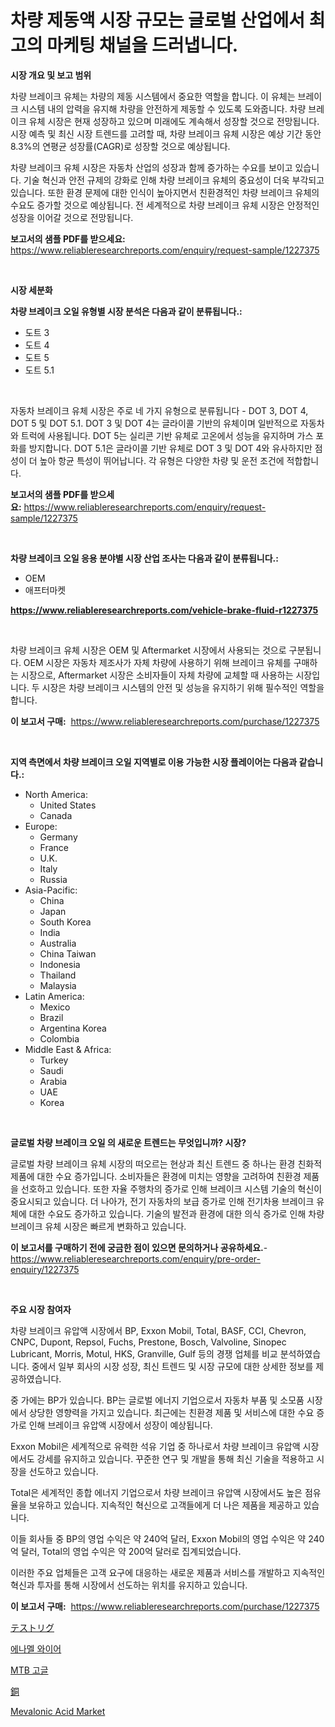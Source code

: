 <p><h1>차량 제동액 시장 규모는 글로벌 산업에서 최고의 마케팅 채널을 드러냅니다.</h1></p><p><strong>시장 개요 및 보고 범위</strong></p>
<p><p>차량 브레이크 유체는 차량의 제동 시스템에서 중요한 역할을 합니다. 이 유체는 브레이크 시스템 내의 압력을 유지해 차량을 안전하게 제동할 수 있도록 도와줍니다. 차량 브레이크 유체 시장은 현재 성장하고 있으며 미래에도 계속해서 성장할 것으로 전망됩니다. 시장 예측 및 최신 시장 트렌드를 고려할 때, 차량 브레이크 유체 시장은 예상 기간 동안 8.3%의 연평균 성장률(CAGR)로 성장할 것으로 예상됩니다. </p><p>차량 브레이크 유체 시장은 자동차 산업의 성장과 함께 증가하는 수요를 보이고 있습니다. 기술 혁신과 안전 규제의 강화로 인해 차량 브레이크 유체의 중요성이 더욱 부각되고 있습니다. 또한 환경 문제에 대한 인식이 높아지면서 친환경적인 차량 브레이크 유체의 수요도 증가할 것으로 예상됩니다. 전 세계적으로 차량 브레이크 유체 시장은 안정적인 성장을 이어갈 것으로 전망됩니다.</p></p>
<p><strong>보고서의 샘플 PDF를 받으세요:</strong> <a href="https://www.reliableresearchreports.com/enquiry/request-sample/1227375">https://www.reliableresearchreports.com/enquiry/request-sample/1227375</a></p>
<p>&nbsp;</p>
<p><strong>시장 세분화</strong></p>
<p><strong>차량 브레이크 오일 유형별 시장 분석은 다음과 같이 분류됩니다.:</strong></p>
<p><ul><li>도트 3</li><li>도트 4</li><li>도트 5</li><li>도트 5.1</li></ul></p>
<p>&nbsp;</p>
<p><p>자동차 브레이크 유체 시장은 주로 네 가지 유형으로 분류됩니다 - DOT 3, DOT 4, DOT 5 및 DOT 5.1. DOT 3 및 DOT 4는 글라이콜 기반의 유체이며 일반적으로 자동차와 트럭에 사용됩니다. DOT 5는 실리콘 기반 유체로 고온에서 성능을 유지하며 가스 포화를 방지합니다. DOT 5.1은 글라이콜 기반 유체로 DOT 3 및 DOT 4와 유사하지만 점성이 더 높아 항균 특성이 뛰어납니다. 각 유형은 다양한 차량 및 운전 조건에 적합합니다.</p></p>
<p><strong>보고서의 샘플 PDF를 받으세요:</strong>&nbsp;<a href="https://www.reliableresearchreports.com/enquiry/request-sample/1227375">https://www.reliableresearchreports.com/enquiry/request-sample/1227375</a></p>
<p>&nbsp;</p>
<p><strong> 차량 브레이크 오일 응용 분야별 시장 산업 조사는 다음과 같이 분류됩니다.:</strong></p>
<p><ul><li>OEM</li><li>애프터마켓</li></ul></p>
<p><strong><a href="https://www.reliableresearchreports.com/vehicle-brake-fluid-r1227375">https://www.reliableresearchreports.com/vehicle-brake-fluid-r1227375</a></strong></p>
<p>&nbsp;</p>
<p><p>차량 브레이크 유체 시장은 OEM 및 Aftermarket 시장에서 사용되는 것으로 구분됩니다. OEM 시장은 자동차 제조사가 자체 차량에 사용하기 위해 브레이크 유체를 구매하는 시장으로, Aftermarket 시장은 소비자들이 자체 차량에 교체할 때 사용하는 시장입니다. 두 시장은 차량 브레이크 시스템의 안전 및 성능을 유지하기 위해 필수적인 역할을 합니다.</p></p>
<p><strong>이 보고서 구매:</strong>&nbsp; <a href="https://www.reliableresearchreports.com/purchase/1227375">https://www.reliableresearchreports.com/purchase/1227375</a></p>
<p>&nbsp;</p>
<p><strong>지역 측면에서 차량 브레이크 오일 지역별로 이용 가능한 시장 플레이어는 다음과 같습니다.:</strong></p>
<p><ul>
    <li>
        North America:
        <ul>
            <li>United States</li>
            <li>Canada</li>
        </ul>
    </li>
    <li>
        Europe:
        <ul>
            <li>Germany</li>
            <li>France</li>
            <li>U.K.</li>
            <li>Italy</li>
            <li>Russia</li>
        </ul>
    </li>
    <li>
        Asia-Pacific:
        <ul>
            <li>China</li>
            <li>Japan</li>
            <li>South Korea</li>
            <li>India</li>
            <li>Australia</li>
            <li>China Taiwan</li>
            <li>Indonesia</li>
            <li>Thailand</li>
            <li>Malaysia</li>
        </ul>
    </li>
    <li>
        Latin America:
        <ul>
            <li>Mexico</li>
            <li>Brazil</li>
            <li>Argentina Korea</li>
            <li>Colombia</li>
        </ul>
    </li>
    <li>
        Middle East & Africa:
        <ul>
            <li>Turkey</li>
            <li>Saudi</li>
            <li>Arabia</li>
            <li>UAE</li>
            <li>Korea</li>
        </ul>
    </li>
    </ul></p>
<p>&nbsp;</p>
<p><strong>글로벌 차량 브레이크 오일 의 새로운 트렌드는 무엇입니까? 시장?</strong></p>
<p><p>글로벌 차량 브레이크 유체 시장의 떠오르는 현상과 최신 트렌드 중 하나는 환경 친화적 제품에 대한 수요 증가입니다. 소비자들은 환경에 미치는 영향을 고려하여 친환경 제품을 선호하고 있습니다. 또한 자율 주행차의 증가로 인해 브레이크 시스템 기술의 혁신이 중요시되고 있습니다. 더 나아가, 전기 자동차의 보급 증가로 인해 전기차용 브레이크 유체에 대한 수요도 증가하고 있습니다. 기술의 발전과 환경에 대한 의식 증가로 인해 차량 브레이크 유체 시장은 빠르게 변화하고 있습니다.</p></p>
<p><strong>이 보고서를 구매하기 전에 궁금한 점이 있으면 문의하거나 공유하세요.</strong>- <a href="https://www.reliableresearchreports.com/enquiry/pre-order-enquiry/1227375">https://www.reliableresearchreports.com/enquiry/pre-order-enquiry/1227375</a></p>
<p>&nbsp;</p>
<p><strong>주요 시장 참여자</strong></p>
<p><p>차량 브레이크 유압액 시장에서 BP, Exxon Mobil, Total, BASF, CCI, Chevron, CNPC, Dupont, Repsol, Fuchs, Prestone, Bosch, Valvoline, Sinopec Lubricant, Morris, Motul, HKS, Granville, Gulf 등의 경쟁 업체를 비교 분석하였습니다. 중에서 일부 회사의 시장 성장, 최신 트렌드 및 시장 규모에 대한 상세한 정보를 제공하였습니다.</p><p>중 가에는 BP가 있습니다. BP는 글로벌 에너지 기업으로서 자동차 부품 및 소모품 시장에서 상당한 영향력을 가지고 있습니다. 최근에는 친환경 제품 및 서비스에 대한 수요 증가로 인해 브레이크 유압액 시장에서 성장이 예상됩니다.</p><p>Exxon Mobil은 세계적으로 유력한 석유 기업 중 하나로서 차량 브레이크 유압액 시장에서도 강세를 유지하고 있습니다. 꾸준한 연구 및 개발을 통해 최신 기술을 적용하고 시장을 선도하고 있습니다.</p><p>Total은 세계적인 종합 에너지 기업으로서 차량 브레이크 유압액 시장에서도 높은 점유율을 보유하고 있습니다. 지속적인 혁신으로 고객들에게 더 나은 제품을 제공하고 있습니다.</p><p>이들 회사들 중 BP의 영업 수익은 약 240억 달러, Exxon Mobil의 영업 수익은 약 240억 달러, Total의 영업 수익은 약 200억 달러로 집계되었습니다.</p><p>이러한 주요 업체들은 고객 요구에 대응하는 새로운 제품과 서비스를 개발하고 지속적인 혁신과 투자를 통해 시장에서 선도하는 위치를 유지하고 있습니다.</p></p>
<p><strong>이 보고서 구매:</strong>&nbsp;&nbsp;<a href="https://www.reliableresearchreports.com/purchase/1227375">https://www.reliableresearchreports.com/purchase/1227375</a></p>
<p><p><a href="https://medium.com/@barrymundy88/%E3%83%86%E3%82%B9%E3%83%88%E3%83%AA%E3%82%B0%E5%B8%82%E5%A0%B4-2031%E5%B9%B4%E3%81%BE%E3%81%A7%E3%81%AE%E6%88%90%E5%8A%9F%E3%81%99%E3%82%8B%E3%83%93%E3%82%B8%E3%83%8D%E3%82%B9%E6%88%A6%E7%95%A5%E3%81%AE%E9%8D%B5-5cd39b150ee8">テストリグ</a></p><p><a href="https://medium.com/@jomosley1999/2024%EB%85%84%EB%B6%80%ED%84%B0-2031%EB%85%84%EA%B9%8C%EC%A7%80%EC%9D%98-%EA%B8%B0%EA%B0%84%EC%9D%84-%EC%9C%84%ED%95%9C-%EC%97%90%EB%82%98%EB%A9%9C-%EC%99%80%EC%9D%B4%EC%96%B4-%EC%8B%9C%EC%9E%A5-%EB%B6%84%EC%84%9D-%EB%B0%8F-%ED%81%AC%EA%B8%B0-%EC%98%88%EC%83%81-ace98e8aeb95">에나멜 와이어</a></p><p><a href="https://medium.com/@wilsoniehn789562023/mtb-%EA%B3%A0%EA%B8%80-%EC%8B%9C%EC%9E%A5-%EC%8B%9C%EC%9E%A5-cagr-%EC%8B%9C%EC%9E%A5-%EB%8F%99%ED%96%A5-%EB%B0%8F-%EC%84%B1%EC%9E%A5-%EC%A0%84%EB%9E%B5%EC%97%90-%EB%8C%80%ED%95%9C-%ED%86%B5%EC%B0%B0%EB%A0%A5-0bbf1398c5ba">MTB 고글</a></p><p><a href="https://github.com/mcbeesbxa270/Market-Research-Report-List-1/blob/main/142334128983.md">銅</a></p><p><a href="https://issuu.com/reportprime-2/docs/mevalonic-acid-market-size-2030.pptx">Mevalonic Acid Market</a></p></p>